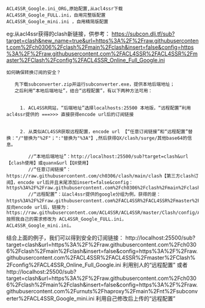     ACL4SSR_Google.ini_ORG,原始配置,从acl4ssr下载
    ACL4SSR_Google_FULL.ini，自用完整版配置
    ACL4SSR_Google_mini.ini ，自用精简版配置
    
    
eg:从acl4ssr获得的clash新链接，供参考：
https://subcon.dlj.tf/sub?target=clash&new_name=true&url=https%3A%2F%2Fraw.githubusercontent.com%2Fch0306%2Fclash%2Fmain%2Fclash&insert=false&config=https%3A%2F%2Fraw.githubusercontent.com%2FACL4SSR%2FACL4SSR%2Fmaster%2FClash%2Fconfig%2FACL4SSR_Online_Full_Google.ini
    
    
    如何确保转换订阅的安全？
    
       先下载subconverter.zip并运行subconverter.exe，提供本地后端地址；
       之后利用“本地后端地址”，结合“远程配置”，有以下两种方法可用：    
    
    
         1. ACL4SSR网站，“后端地址”选择localhosts:25500 本地版，“远程配置”利用acl4ssr提供的 ===>>> 直接获得encode url后的订阅链接
         
         
         2. 从类似ACL4SSR获取远程配置，encode url 【“任意订阅链接”和“远程配置”替换："/"替换为"%2F"；":"替换为"%3A"】,然后获得QX/clash/surge/其他base64的信息。
     
            //“本地后端地址”：http://localhost:25500/sub?target=clash&url【clash使用】或quanx&url【QX使用】
            //“任意订阅链接”：https://raw.githubusercontent.com/ch0306/clash/main/clash【第三方clash订阅】，encode url后并且末尾添加insert=false&config：  https%3A%2F%2Fraw.githubusercontent.com%2Fch0306%2Fclash%2Fmain%2Fclash&insert=false&config
            //“远程配置”：以acl4ssr提供的google分组为例，获得的是：https%3A%2F%2Fraw.githubusercontent.com%2FACL4SSR%2FACL4SSR%2Fmaster%2FClash%2Fconfig%2FACL4SSR_Online_Full_Google.ini，反向encode url后，链接为：https://raw.githubusercontent.com/ACL4SSR/ACL4SSR/master/Clash/config/ACL4SSR_Online_Full_Google.ini,按照我自己的需求修改为 ACL4SSR_Google_FULL.ini，
    ACL4SSR_Google_mini.ini。
    
    
结合上面的例子，我们可以得到安全的订阅链接：
 http://localhost:25500/sub?target=clash&url=https%3A%2F%2Fraw.githubusercontent.com%2Fch0306%2Fclash%2Fmain%2Fclash&insert=false&config=https%3A%2F%2Fraw.githubusercontent.com%2FACL4SSR%2FACL4SSR%2Fmaster%2FClash%2Fconfig%2FACL4SSR_Online_Full_Google.ini   利用别人的“远程配置”
 或者    
 http://localhost:25500/sub?target=clash&url=https%3A%2F%2Fraw.githubusercontent.com%2Fch0306%2Fclash%2Fmain%2Fclash&insert=false&config=https%3A%2F%2Fraw.githubusercontent.com%2Furnuts%2Fhaproxy%2Fmain%2Fnt%2Fsubconverter%2FACL4SSR_Google_mini.ini     利用自己修改后上传的“远程配置”
